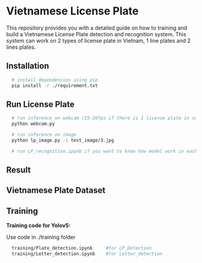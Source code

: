 # Vietnamese License Plate

This repository provides you with a detailed guide on how to training and build a Vietnamese License Plate detection and recognition system. This system can work on 2 types of license plate in Vietnam, 1 line plates and 2 lines plates.

## Installation

```bash
  # install dependencies using pip 
  pip install -r ./requirement.txt
```
  
## Run License Plate

```bash
  # run inference on webcam (15-20fps if there is 1 license plate in scene)
  python webcam.py 

  # run inference on image
  python lp_image.py -i test_image/3.jpg

  # run LP_recognition.ipynb if you want to know how model work in each step
```

## Result

## Vietnamese Plate Dataset

## Training

**Training code for Yolov5:**

Use code in ./training folder
```bash
  training/Plate_detection.ipynb     #for LP_Detection
  training/Letter_detection.ipynb    #for Letter_detection
```
